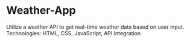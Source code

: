 # Weather-App
Utilize a weather API to get real-time weather data based on user input.  Technologies: HTML, CSS, JavaScript, API Integration
